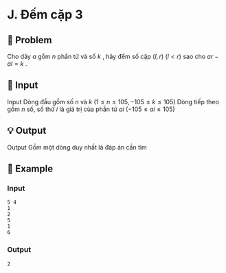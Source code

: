 # J. Đếm cặp 3

## 📖 Problem

Cho dãy
$a$
gồm
$n$
phần tử và số
$k$
, hãy đếm số cặp
$(l,r)$
$(l<r)$
sao cho
$ar-al=k$
.


## 🧩 Input

Input
Dòng đầu gồm số
$n$
và
$k$
$(1 ≤n≤ 105,  - 105≤k≤ 105)$
Dòng tiếp theo gồm
$n$
số, số thứ
$i$
là giá trị của phần tử
$ai$
$( - 105≤ai≤ 105)$


## 💡 Output

Output
Gồm một dòng duy nhất là đáp án cần tìm


## 🧠 Example

### Input

```text
5 4
1
2
5
1
6
```

### Output

```text
2
```


